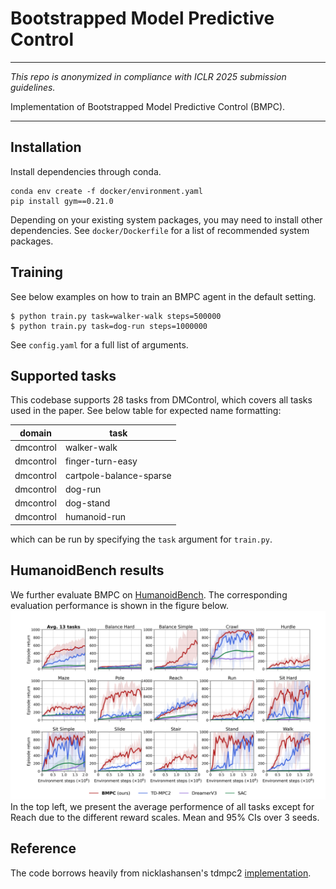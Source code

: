 # Bootstrapped Model Predictive Control

----

*This repo is anonymized in compliance with ICLR 2025 submission guidelines.*

Implementation of Bootstrapped Model Predictive Control (BMPC).

----

## Installation

Install dependencies through conda.

```
conda env create -f docker/environment.yaml
pip install gym==0.21.0
```

Depending on your existing system packages, you may need to install other dependencies. See `docker/Dockerfile` for a list of recommended system packages.

## Training

See below examples on how to train an BMPC agent in the default setting. 

```
$ python train.py task=walker-walk steps=500000
$ python train.py task=dog-run steps=1000000
```

See `config.yaml` for a full list of arguments.
## Supported tasks

This codebase supports 28 tasks from DMControl, which covers all tasks used in the paper. See below table for expected name formatting:

| domain | task
| --- | --- |
| dmcontrol | walker-walk
| dmcontrol | finger-turn-easy
| dmcontrol | cartpole-balance-sparse
| dmcontrol | dog-run
| dmcontrol | dog-stand
| dmcontrol | humanoid-run

which can be run by specifying the `task` argument for `train.py`.

## HumanoidBench results

We further evaluate BMPC on [HumanoidBench](https://github.com/carlosferrazza/humanoid-bench). The corresponding evaluation performance is shown in the figure below. 
![image](./imgs/HumanoidBench%20result.png)
In the top left, we present the average performence of all tasks except for Reach due to the different reward scales. Mean and 95% CIs over 3 seeds.

## Reference

The code borrows heavily from nicklashansen's tdmpc2 [implementation](https://github.com/nicklashansen/tdmpc2).